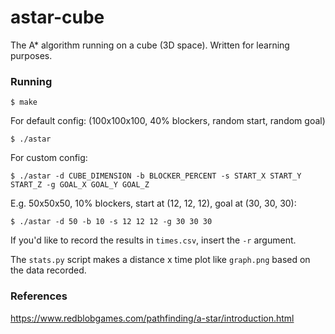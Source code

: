 # astar-cube
The A* algorithm running on a cube (3D space). Written for learning purposes.

### Running
```
$ make
```

For default config: (100x100x100, 40% blockers, random start, random goal)
```
$ ./astar
```

For custom config: 
```
$ ./astar -d CUBE_DIMENSION -b BLOCKER_PERCENT -s START_X START_Y START_Z -g GOAL_X GOAL_Y GOAL_Z
```

E.g. 50x50x50, 10% blockers, start at (12, 12, 12), goal at (30, 30, 30):
```
$ ./astar -d 50 -b 10 -s 12 12 12 -g 30 30 30
```

If you'd like to record the results in ```times.csv```, insert the ```-r```
argument.

The ```stats.py``` script makes a distance x time plot like ```graph.png```
based on the data recorded.

### References
https://www.redblobgames.com/pathfinding/a-star/introduction.html
